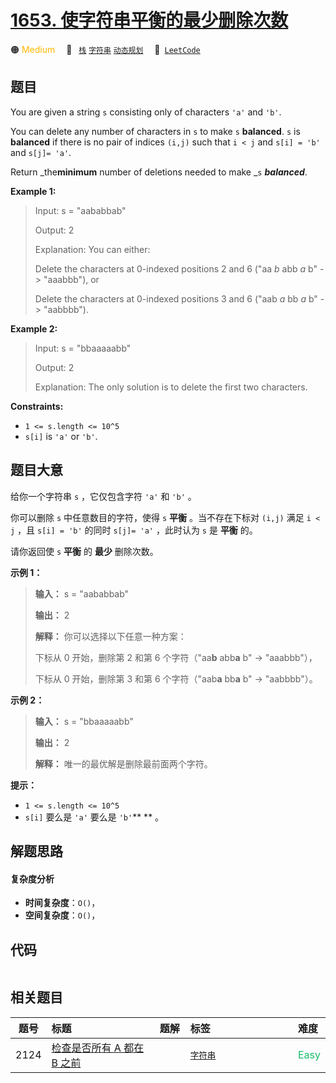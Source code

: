 # [1653. 使字符串平衡的最少删除次数](https://leetcode.com/problems/minimum-deletions-to-make-string-balanced)

🟠 <font color=#ffb800>Medium</font>&emsp; 🔖&ensp; [`栈`](/leetcode/outline/tag/stack.md) [`字符串`](/leetcode/outline/tag/string.md) [`动态规划`](/leetcode/outline/tag/dynamic-programming.md)&emsp; 🔗&ensp;[`LeetCode`](https://leetcode.com/problems/minimum-deletions-to-make-string-balanced)


## 题目

You are given a string `s` consisting only of characters `'a'` and `'b'`​​​​.

You can delete any number of characters in `s` to make `s` **balanced**. `s`
is **balanced** if there is no pair of indices `(i,j)` such that `i < j` and
`s[i] = 'b'` and `s[j]= 'a'`.

Return _the**minimum** number of deletions needed to make _`s` _**balanced**_.



**Example 1:**

> Input: s = "aababbab"
> 
> Output: 2
> 
> Explanation: You can either:
> 
> Delete the characters at 0-indexed positions 2 and 6 ("aa _b_ abb _a_ b" -> "aaabbb"), or
> 
> Delete the characters at 0-indexed positions 3 and 6 ("aab _a_ bb _a_ b" -> "aabbbb").

**Example 2:**

> Input: s = "bbaaaaabb"
> 
> Output: 2
> 
> Explanation: The only solution is to delete the first two characters.

**Constraints:**

  * `1 <= s.length <= 10^5`
  * `s[i]` is `'a'` or `'b'`​​.


## 题目大意

给你一个字符串 `s` ，它仅包含字符 `'a'` 和 `'b'`​​​​ 。

你可以删除 `s` 中任意数目的字符，使得 `s` **平衡**  。当不存在下标对 `(i,j)` 满足 `i < j` ，且 `s[i] = 'b'`
的同时 `s[j]= 'a'` ，此时认为 `s` 是 **平衡** 的。

请你返回使 `s` **平衡**  的 **最少**  删除次数。



**示例 1：**

> 
> 
> 
> 
> 
> **输入：** s = "aababbab"
> 
> **输出：** 2
> 
> **解释：** 你可以选择以下任意一种方案：
> 
> 下标从 0 开始，删除第 2 和第 6 个字符（"aa**b** abb**a** b" -> "aaabbb"），
> 
> 下标从 0 开始，删除第 3 和第 6 个字符（"aab**a** bb**a** b" -> "aabbbb"）。
> 
> 

**示例 2：**

> 
> 
> 
> 
> 
> **输入：** s = "bbaaaaabb"
> 
> **输出：** 2
> 
> **解释：** 唯一的最优解是删除最前面两个字符。
> 
> 



**提示：**

  * `1 <= s.length <= 10^5`
  * `s[i]` 要么是 `'a'` 要么是 `'b'`​** ** 。​


## 解题思路

#### 复杂度分析

- **时间复杂度**：`O()`，
- **空间复杂度**：`O()`，

## 代码

```javascript

```

## 相关题目

<!-- prettier-ignore -->
| 题号 | 标题 | 题解 | 标签 | 难度 |
| :------: | :------ | :------: | :------ | :------ |
| 2124 | [检查是否所有 A 都在 B 之前](https://leetcode.com/problems/check-if-all-as-appears-before-all-bs) |  |  [`字符串`](/leetcode/outline/tag/string.md) | <font color=#15bd66>Easy</font> |

<style>
.blue {
    background-color: #096dd9;
    padding: 0.25rem 0.5rem;
    margin: 0;
    font-size: 0.85em;
    border-radius: 3px;
    color: white;
    font-weight: 500;
}
table th:first-of-type { width: 10%; }
table th:nth-of-type(2) { width: 35%; }
table th:nth-of-type(3) { width: 10%; }
table th:nth-of-type(4) { width: 35%; }
table th:nth-of-type(5) { width: 10%; }
</style>
